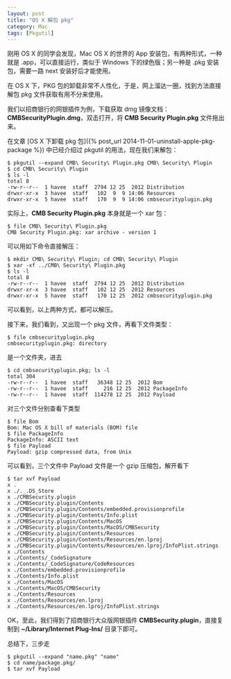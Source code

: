 ```yaml
---
layout: post
title: "OS X 解包 pkg"
category: Mac
tags: [Pkgutil]
---
```


刚用 OS X 的同学会发现，Mac OS X 的世界的 App 安装包，有两种形式，一种就是 .app，可以直接运行，类似于 Windows 下的绿色版；另一种是 .pkg 安装包，需要一路 next 安装好后才能使用。

在 OS X 下，PKG 包的卸载非常不人性化，于是，网上溜达一圈，找到方法直接解包 pkg 文件获取有用不分来使用。

我们以招商银行的网银插件为例，下载获取 dmg 镜像文档：**CMBSecurityPlugin.dmg**，双击打开，将 **CMB Security Plugin.pkg** 文件拖出来。

<!-- more -->
在文章 [OS X 下卸载 pkg 包]({% post_url 2014-11-01-uninstall-apple-pkg-package %}) 中已经介绍过 pkgutil 的用法，现在我们来解包：

    $ pkgutil --expand CMB\ Security\ Plugin.pkg CMB\ Security\ Plugin
	$ cd CMB\ Security\ Plugin
	$ ls -l
	total 8
	-rw-r--r--  1 havee  staff  2794 12 25  2012 Distribution
	drwxr-xr-x  3 havee  staff   102  9  9 14:06 Resources
	drwxr-xr-x  5 havee  staff   170  9  9 14:06 cmbsecurityplugin.pkg

实际上，**CMB Security Plugin.pkg** 本身就是一个 xar 包：

    $ file CMB\ Security\ Plugin.pkg 
    CMB Security Plugin.pkg: xar archive - version 1

可以用如下命令直接解压：

    $ mkdir CMB\ Security\ Plugin; cd CMB\ Security\ Plugin
	$ xar -xf ../CMB\ Security\ Plugin.pkg
	$ ls -l
	total 8
	-rw-r--r--  1 havee  staff  2794 12 25  2012 Distribution
	drwxr-xr-x  3 havee  staff   102 12 25  2012 Resources
	drwxr-xr-x  5 havee  staff   170 12 25  2012 cmbsecurityplugin.pkg

可以看到，以上两种方式，都可以解压。

接下来，我们看到，又出现一个 pkg 文件，再看下文件类型：

    $ file cmbsecurityplugin.pkg
	cmbsecurityplugin.pkg: directory

是一个文件夹，进去

    $ cd cmbsecurityplugin.pkg; ls -l
	total 304
	-rw-r--r--  1 havee  staff   36348 12 25  2012 Bom
	-rw-r--r--  1 havee  staff     216 12 25  2012 PackageInfo
	-rw-r--r--  1 havee  staff  114278 12 25  2012 Payload

对三个文件分别查看下类型

    $ file Bom 
    Bom: Mac OS X bill of materials (BOM) file
	$ file PackageInfo 
    PackageInfo: ASCII text
	$ file Payload 
    Payload: gzip compressed data, from Unix

可以看到，三个文件中 Payload 文件是一个 gzip 压缩包，解开看下

    $ tar xvf Payload
	x .
	x ./._.DS_Store
	x ./CMBSecurity.plugin
	x ./CMBSecurity.plugin/Contents
	x ./CMBSecurity.plugin/Contents/embedded.provisionprofile
	x ./CMBSecurity.plugin/Contents/Info.plist
	x ./CMBSecurity.plugin/Contents/MacOS
	x ./CMBSecurity.plugin/Contents/MacOS/CMBSecurity
	x ./CMBSecurity.plugin/Contents/Resources
	x ./CMBSecurity.plugin/Contents/Resources/en.lproj
	x ./CMBSecurity.plugin/Contents/Resources/en.lproj/InfoPlist.strings
	x ./Contents
	x ./Contents/_CodeSignature
	x ./Contents/_CodeSignature/CodeResources
	x ./Contents/embedded.provisionprofile
	x ./Contents/Info.plist
	x ./Contents/MacOS
	x ./Contents/MacOS/CMBSecurity
	x ./Contents/Resources
	x ./Contents/Resources/en.lproj
	x ./Contents/Resources/en.lproj/InfoPlist.strings

OK，至此，我们得到了招商银行大众版网银插件 **CMBSecurity.plugin**，直接复制到 **~/Library/Internet Plug-Ins/** 目录下即可。

总结下，三步走

    $ pkgutil --expand "name.pkg" "name"
	$ cd name/package.pkg/
	$ tar xvf Payload
